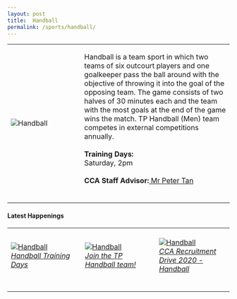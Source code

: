 ```yaml
---
layout: post
title:  Handball
permalink: /sports/handball/
---
```


<table>
    <tr>
        <td style="width:33%"><image src="/images/CCA_handball.jpg" style="display:block;margin-left:auto;margin-right:auto;" alt="Handball"></image></td>
        <td>
            <p>
                Handball is a team sport in which two teams of six outcourt players and one goalkeeper pass the ball around with the objective of throwing it into the goal of the opposing team. The game consists of two halves of 30 minutes each and the team with the most goals at the end of the game wins the match. TP Handball (Men) team competes in external competitions annually.<br>
                <br>
                <b>Training Days:</b><br>
                Saturday, 2pm<br>
                <br>
                <b>CCA Staff Advisor:</b><a href="mailto:Peter_TAN@TP.EDU.SG"> Mr Peter Tan</a><br>
                <br>
            </p>
        </td>
    </tr>
</table>

#### Latest Happenings

<table>
    <tr>
        <td style="width:33%"><br>
            <a href="https://www.instagram.com/p/COKRXgPnn2E/">
                <image src="/images/CCA-handball-ig4.png" style="display:block;margin-left:auto;margin-right:auto;" alt="Handball">
                <h6 style="margin-top:0%">Handball Training Days</h6>
                </image>
            </a>
        </td>
        <td style="width:33%"><br>
            <a href="https://www.instagram.com/p/B_uhDNTHeh2/">
                <image src="/images/CCA-Handball_IG1.png" style="display:block;margin-left:auto;margin-right:auto;" alt="Handball">
                <h6 style="margin-top:0%">Join the TP Handball team!</h6>
                </image>
            </a>
        </td>
        <td style="width:33%"><br>
            <a href="https://www.instagram.com/p/B_Sr3T8nddV/">
                <image src="/images/CCA-Handball_IG2.png" style="display:block;margin-left:auto;margin-right:auto;" alt="Handball">
                <h6 style="margin-top:0%">CCA Recruitment Drive 2020 - Handball</h6>
                </image>
            </a>
        </td>
    </tr>
</table>
